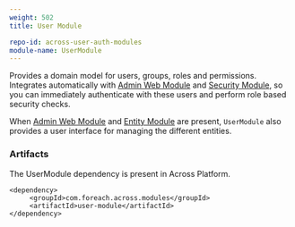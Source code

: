 ```yaml
---
weight: 502
title: User Module

repo-id: across-user-auth-modules
module-name: UserModule
---
```


Provides a domain model for users, groups, roles and permissions.
Integrates automatically with [Admin Web Module](../admin-web-module)
and [Security Module](../spring-security-module), so you can
immediately authenticate with these users and perform role based
security checks.

<!--more-->

When [Admin Web Module](../admin-web-module) and [Entity
Module](../entity-module) are present, `UserModule` also provides a
user interface for managing the different entities.


### Artifacts

The UserModule dependency is present in Across Platform.

    <dependency>
         <groupId>com.foreach.across.modules</groupId>
         <artifactId>user-module</artifactId>
    </dependency>
